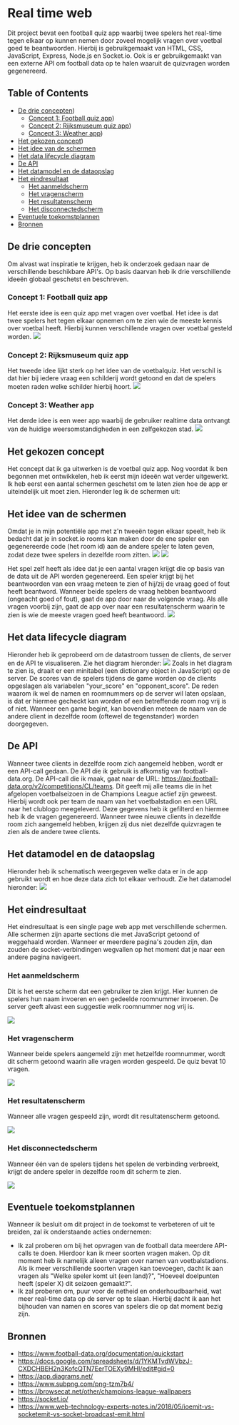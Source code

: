 # Real time web
Dit project bevat een football quiz app waarbij twee spelers het real-time tegen elkaar op kunnen nemen door zoveel mogelijk vragen over voetbal goed te beantwoorden. Hierbij is gebruikgemaakt van HTML, CSS, JavaScript, Express, Node.js en Socket.io. Ook is er gebruikgemaakt van een externe API om football data op te halen waaruit de quizvragen worden gegenereerd.

## Table of Contents
  * [De drie concepten](#de-drie-concepten))
    + [Concept 1: Football quiz app](#concept-1--football-quiz-app))
    + [Concept 2: Rijksmuseum quiz app](#concept-2--rijksmuseum-quiz-app))
    + [Concept 3: Weather app](#concept-3--weather-app))
  * [Het gekozen concept](#het-gekozen-concept))
  * [Het idee van de schermen](#het-idee-van-de-schermen)
  * [Het data lifecycle diagram](#het-data-lifecycle-diagram)
  * [De API](#de-api)
  * [Het datamodel en de dataopslag](#het-datamodel-en-de-dataopslag)
  * [Het eindresultaat](#het-eindresultaat)
    + [Het aanmeldscherm](#het-aanmeldscherm)
    + [Het vragenscherm](#het-vragenscherm)
    + [Het resultatenscherm](#het-resultatenscherm)
    + [Het disconnectedscherm](#het-disconnectedscherm)
  * [Eventuele toekomstplannen](#eventuele-toekomstplannen)
  * [Bronnen](#bronnen)

## De drie concepten
Om alvast wat inspiratie te krijgen, heb ik onderzoek gedaan naar de verschillende beschikbare API's. Op basis daarvan heb ik drie verschillende ideeën globaal geschetst en beschreven.

### Concept 1: Football quiz app
Het eerste idee is een quiz app met vragen over voetbal. Het idee is dat twee spelers het tegen elkaar opnemen om te zien wie de meeste kennis over voetbal heeft. Hierbij kunnen verschillende vragen over voetbal gesteld worden.
![](projectbeschrijving_images/c1_football_quiz_app.png)

### Concept 2: Rijksmuseum quiz app
Het tweede idee lijkt sterk op het idee van de voetbalquiz. Het verschil is dat hier bij iedere vraag een schilderij wordt getoond en dat de spelers moeten raden welke schilder hierbij hoort.
![](projectbeschrijving_images/c2_rijksmuseum_quiz_app.png)

### Concept 3: Weather app
Het derde idee is een weer app waarbij de gebruiker realtime data ontvangt van de huidige weersomstandigheden in een zelfgekozen stad.
![](projectbeschrijving_images/c3_weather_app.png)

## Het gekozen concept
Het concept dat ik ga uitwerken is de voetbal quiz app. Nog voordat ik ben begonnen met ontwikkelen, heb ik eerst mijn ideeën wat verder uitgewerkt. Ik heb eerst een aantal schermen geschetst om te laten zien hoe de app er uiteindelijk uit moet zien. Hieronder leg ik de schermen uit:

## Het idee van de schermen
Omdat je in mijn potentiële app met z'n tweeën tegen elkaar speelt, heb ik bedacht dat je in socket.io rooms kan maken door de ene speler een gegenereerde code (het room id) aan de andere speler te laten geven, zodat deze twee spelers in dezelfde room zitten.
![](projectbeschrijving_images/welke_speler.png)
![](projectbeschrijving_images/spelers_connecten.png)

Het spel zelf heeft als idee dat je een aantal vragen krijgt die op basis van de data uit de API worden gegenereerd. Een speler krijgt bij het beantwoorden van een vraag meteen te zien of hij/zij de vraag goed of fout heeft beantword. Wanneer beide spelers de vraag hebben beantwoord (ongeacht goed of fout), gaat de app door naar de volgende vraag. Als alle vragen voorbij zijn, gaat de app over naar een resultatenscherm waarin te zien is wie de meeste vragen goed heeft beantwoord.
![](projectbeschrijving_images/game_en_resultaten.png)

## Het data lifecycle diagram
Hieronder heb ik geprobeerd om de datastroom tussen de clients, de server en de API te visualiseren.
Zie het diagram hieronder:
![](projectbeschrijving_images/data_lifecycle_diagram.png)
Zoals in het diagram te zien is, draait er een minitabel (een dictionary object in JavaScript) op de server. De scores van de spelers tijdens de game worden op de clients opgeslagen als variabelen "your_score" en "opponent_score". De reden waarom ik wel de namen en roomnummers op de server wil laten opslaan, is dat er hiermee gecheckt kan worden of een betreffende room nog vrij is of niet. Wanneer een game begint, kan bovendien meteen de naam van de andere client in dezelfde room (oftewel de tegenstander) worden doorgegeven.

## De API
Wanneer twee clients in dezelfde room zich aangemeld hebben, wordt er een API-call gedaan. De API die ik gebruik is afkomstig van football-data.org. De API-call die ik maak, gaat naar de URL: https://api.football-data.org/v2/competitions/CL/teams. Dit geeft mij alle teams die in het afgelopen voetbalseizoen in de Champions League actief zijn geweest. Hierbij wordt ook per team de naam van het voetbalstadion en een URL naar het clublogo meegeleverd. Deze gegevens heb ik gefilterd en hiermee heb ik de vragen gegenereerd.
Wanneer twee nieuwe clients in dezelfde room zich aangemeld hebben, krijgen zij dus niet dezelfde quizvragen te zien als de andere twee clients.

## Het datamodel en de dataopslag
Hieronder heb ik schematisch weergegeven welke data er in de app gebruikt wordt en hoe deze data zich tot elkaar verhoudt. Zie het datamodel hieronder:
![](projectbeschrijving_images/datamodel.png)

## Het eindresultaat
Het eindresultaat is een single page web app met verschillende schermen. Alle schermen zijn aparte sections die met JavaScript getoond of weggehaald worden. Wanneer er meerdere pagina's zouden zijn, dan zouden de socket-verbindingen wegvallen op het moment dat je naar een andere pagina navigeert.

### Het aanmeldscherm
Dit is het eerste scherm dat een gebruiker te zien krijgt. Hier kunnen de spelers hun naam invoeren en een gedeelde roomnummer invoeren. De server geeft alvast een suggestie welk roomnummer nog vrij is.

![](projectbeschrijving_images/eindresultaat_1.png)

### Het vragenscherm
Wanneer beide spelers aangemeld zijn met hetzelfde roomnummer, wordt dit scherm getoond waarin alle vragen worden gespeeld. De quiz bevat 10 vragen.

![](projectbeschrijving_images/eindresultaat_2.png)

### Het resultatenscherm
Wanneer alle vragen gespeeld zijn, wordt dit resultatenscherm getoond.

![](projectbeschrijving_images/eindresultaat_3.png)

### Het disconnectedscherm
Wanneer één van de spelers tijdens het spelen de verbinding verbreekt, krijgt de andere speler in dezelfde room dit scherm te zien.

![](projectbeschrijving_images/eindresultaat_4.png)

## Eventuele toekomstplannen
Wanneer ik besluit om dit project in de toekomst te verbeteren of uit te breiden, zal ik onderstaande acties ondernemen:
- Ik zal proberen om bij het opvragen van de football data meerdere API-calls te doen. Hierdoor kan ik meer soorten vragen maken. Op dit moment heb ik namelijk alleen vragen over namen van voetbalstadions. Als ik meer verschillende soorten vragen kan toevoegen, dacht ik aan vragen als "Welke speler komt uit (een land)?", "Hoeveel doelpunten heeft (speler X) dit seizoen gemaakt?".
- Ik zal proberen om, puur voor de netheid en onderhoudbaarheid, wat meer real-time data op de server op te slaan. Hierbij dacht ik aan het bijhouden van namen en scores van spelers die op dat moment bezig zijn.

## Bronnen
- https://www.football-data.org/documentation/quickstart
- https://docs.google.com/spreadsheets/d/1YKMTvdWVbzJ-CXDCHBEH2n3KofcQTN7EerTOEXy9MHI/edit#gid=0
- https://app.diagrams.net/
- https://www.subpng.com/png-tzm7b4/
- https://browsecat.net/other/champions-league-wallpapers
- https://socket.io/
- https://www.web-technology-experts-notes.in/2018/05/ioemit-vs-socketemit-vs-socket-broadcast-emit.html